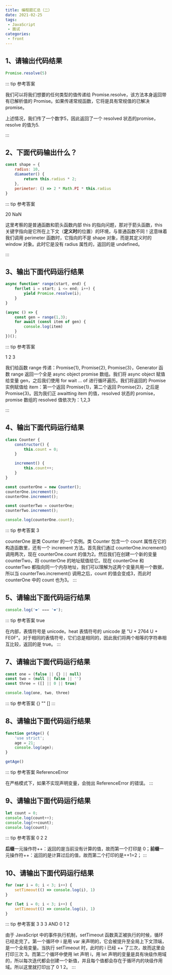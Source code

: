 ```yaml
---
title: 编程题汇总（二）
date: 2021-02-25
tags:
 - JavaScript
 - 面试
categories:
 - front
---
```


## 1、请输出代码结果

```js
Promise.resolve(5)
```

::: tip 参考答案

我们可以将我们想要的任何类型的值传递给 Promise.resolve，该方法本身返回带有已解析值的 Promise。如果传递常规函数，它将是具有常规值的已解决 promise。

上述情况，我们传了一个数字5，因此返回了一个 resolved 状态的promise，resolve 的值为5.

:::



## 2、下面代码输出什么？

```js
const shape = {
	radius: 10,
	diamaeter() {
		return this.radius * 2;
	},
	perimeter: () => 2 * Math.PI * this.radius
}
```

::: tip 参考答案

20  NaN

这里考察的是普通函数和箭头函数内部 this 的指向问题，那对于箭头函数，this 关键字指向是它所在上下文（**定义时**的位置）的环境，与普通函数不同！这意味着我们调用 perimeter 函数时，它指向的不是 shape 对象，而是其定义时的 window 对象。此时它是没有 radius 属性的，返回的是 undefined。

:::

## 3、输出下面代码运行结果

```js
async function* range(start, end) {
	for(let i = start; i <= end; i++) {
		yield Promise.resolve(i);
	}
}

(async () => {
	const gen = range(1,3);
	for await (const item of gen) {
		console.log(item)
	}
})();
```

::: tip 参考答案

1 2 3

我们给函数 range 传递：Promise{1}, Promise{2}, Promise{3}，Generator 函数 range 返回一个全是 async object promise 数组。我们将 async object 赋值给变量 gen，之后我们使用 for wait ... of 进行循环遍历。我们将返回的 Promise 实例赋值给 item：第一个返回 Promise{1}，第二个返回 Promise{2}，之后是 Promise{3}。因为我们正 awaitting item 的值，resolved 状态的 promise，promise 数组的 resolved 值依次为：1,2,3

:::

## 4、输出下面代码运行结果
```js
class Counter {
	constructor() {
		this.count = 0;
	}

	increment() {
		this.count++;
	}
}

const counterOne = new Counter();
counterOne.increment();
counterOne.increment();

const counterTwo = counterOne;
counterTwo.increment();

console.log(counterOne.count);
```

::: tip 参考答案
3

counterOne 是类 Counter 的一个实例。类 Counter 包含一个 count 属性在它的构造函数里，还有一个 increment 方法。首先我们通过 counterOne.increment() 调用两次，现在 counterOne.count 的值为2。然后我们在创建一个新的变量 counterTwo，将 counterOne 的地址赋值给它。现在 counterOne 和 counterTwo 都指向同一个内存地址，我们可以理解为这两个变量共用一个数据，所以当 counterTwo.increment() 调用之后，count 的值会变成3，而此时 counterOne 中的 count 也为3。
:::

## 5、请输出下面代码运行结果
```js
console.log('❤️' === '❤️');
```

::: tip 参考答案
true

在内部，表情符号是 unicode。heat 表情符号的 unicode 是 "U + 2764 U + FE0F"。对于相同的表情符号，它们总是相同的，因此我们将两个相等的字符串相互比较，返回的是 true。
:::

## 7、请输出下面代码运行结果
```js
const one = (false || {} || null)
const two = (null || false || '')
const three = ([] || 0 || true)

console.log(one, two, three)
```

::: tip 参考答案
{} "" []
:::

## 8、请输出下面代码运行结果
```js
function getAge() {
	'use strict';
	age = 21;
	console.log(age);
}

getAge()
```

::: tip 参考答案
ReferenceError

在严格模式下，如果不实现声明变量，会抛出 ReferenceError 的错误。
:::

## 9、请输出下面代码运行结果
```js
let count = 0;
console.log(count++);
console.log(++count);
console.log(count);
```

::: tip 参考答案
0 2 2

**后缀**一元操作符++：返回的是当前没有计算的值，故而第一个打印是 0；**前缀**一元操作符++：返回的是计算过后的值，故而第二个打印的是++1=2；
:::

## 10、请输出下面代码运行结果
```js
for (var i = 0; i < 3; i++) {
	setTimeout(() => console.log(i), 1)
}

for (let i = 0; i < 3; i++) {
	setTimeout(() => console.log(i), 1)
}
```

::: tip 参考答案
3 3 3 AND 0 1 2

由于 JavaScript 中的事件执行机制，setTimeout 函数真正被执行的时候，循环已经走完了。第一个循环中 i 是用 var 来声明的，它会被提升至全局上下文顶端，是一个全局变量。当执行 setTimeout 时，此时的 i 已经 ++ 了三次，故而这里会打印三次 3。而第二个循环中使用 let 声明 i，用 let 声明的变量是具有块级作用域的，所以每次迭代都会创建一个新值，并且每个值都会存在于循环内的块级作用域。所以这里就打印出了 0 1 2。
:::